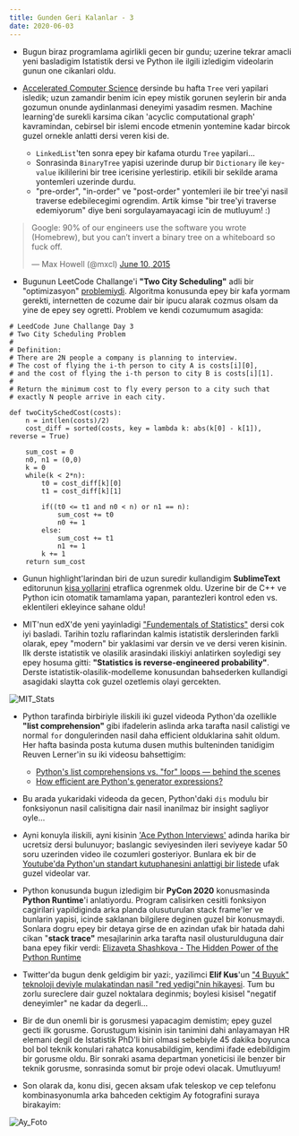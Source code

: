 ```yaml
---
title: Gunden Geri Kalanlar - 3
date: 2020-06-03
---
```

* Bugun biraz programlama agirlikli gecen bir gundu; uzerine tekrar amacli yeni basladigim Istatistik dersi ve Python ile ilgili izledigim videolarin gunun one cikanlari oldu.

* [Accelerated Computer Science](https://www.coursera.org/learn/cs-fundamentals-2) dersinde bu hafta `Tree` veri yapilari isledik; uzun zamandir benim icin epey mistik gorunen seylerin bir anda gozumun onunde aydinlanmasi deneyimi yasadim resmen. Machine learning'de surekli karsima cikan 'acyclic computational graph' kavramindan, cebirsel bir islemi encode etmenin yontemine kadar bircok guzel ornekle anlatti dersi veren kisi de. 
	- `LinkedList`'ten sonra epey bir kafama oturdu `Tree` yapilari...
	- Sonrasinda `BinaryTree` yapisi uzerinde durup bir `Dictionary` ile `key`-`value` ikililerini bir tree icerisine yerlestirip. etikili bir sekilde arama yontemleri uzerinde durdu. 
	- "pre-order", "in-order" ve "post-order" yontemleri ile bir tree'yi nasil traverse edebilecegimi ogrendim. Artik kimse "bir tree'yi traverse edemiyorum" diye beni sorgulayamayacagi icin de mutluyum! :)

<blockquote class="twitter-tweet"><p lang="en" dir="ltr">Google: 90% of our engineers use the software you wrote (Homebrew), but you can’t invert a binary tree on a whiteboard so fuck off.</p>&mdash; Max Howell (@mxcl) <a href="https://twitter.com/mxcl/status/608682016205344768?ref_src=twsrc%5Etfw">June 10, 2015</a></blockquote> <script async src="https://platform.twitter.com/widgets.js" charset="utf-8"></script> 

* Bugunun LeetCode Challange'i **"Two City Scheduling"** adli bir "optimizasyon" [problemiydi](https://leetcode.com/explore/challenge/card/june-leetcoding-challenge/539/week-1-june-1st-june-7th/3349/). Algoritma konusunda epey bir kafa yormam gerekti, internetten de cozume dair bir ipucu alarak cozmus olsam da yine de epey sey ogretti. Problem ve kendi cozumumum asagida:

```
# LeedCode June Challange Day 3
# Two City Scheduling Problem
#
# Definition:
# There are 2N people a company is planning to interview. 
# The cost of flying the i-th person to city A is costs[i][0], 
# and the cost of flying the i-th person to city B is costs[i][1].
#
# Return the minimum cost to fly every person to a city such that
# exactly N people arrive in each city.

def twoCitySchedCost(costs):
	n = int(len(costs)/2)
	cost_diff = sorted(costs, key = lambda k: abs(k[0] - k[1]), reverse = True)

	sum_cost = 0
	n0, n1 = (0,0)
	k = 0
	while(k < 2*n):
		t0 = cost_diff[k][0]
		t1 = cost_diff[k][1]

		if((t0 <= t1 and n0 < n) or n1 == n):
			sum_cost += t0
			n0 += 1
		else:
			sum_cost += t1
			n1 += 1
		k += 1
	return sum_cost
```

* Gunun highlight'larindan biri de uzun suredir kullandigim **SublimeText** editorunun [kisa yollarini](https://shortcutworld.com/Sublime-Text/linux/Sublime-Text_Shortcuts) etraflica ogrenmek oldu. Uzerine bir de C++ ve Python icin otomatik tamamlama yapan, parantezleri kontrol eden vs. eklentileri ekleyince sahane oldu!

* MIT'nun edX'de yeni yayinladigi ["Fundementals of Statistics"](https://www.edx.org/course/fundamentals-of-statistics) dersi cok iyi basladi. Tarihin tozlu raflarindan kalmis istatistik derslerinden farkli olarak, epey "modern" bir yaklasimi var dersin ve ve dersi veren kisinin. Ilk derste istatistik ve olasilik arasindaki iliskiyi anlatirken soyledigi sey epey hosuma gitti: **"Statistics is reverse-engineered probability"**. Derste istatistik-olasilik-modelleme konusundan bahsederken kullandigi asagidaki slaytta cok guzel ozetlemis olayi gercekten.

![MIT_Stats](/img/mit_stat_week1.png) 

* Python tarafinda birbiriyle iliskili iki guzel videoda Python'da ozellikle **"list comprehension"** gibi ifadelerin aslinda arka tarafta nasil calistigi ve normal `for` dongulerinden nasil daha efficient olduklarina sahit oldum. Her hafta basinda posta kutuma dusen muthis bulteninden tanidigim  Reuven Lerner'in su iki videosu bahsettigim:
	- [Python's list comprehensions vs. "for" loops — behind the scenes](https://www.youtube.com/watch?v=KnJPJxqmPrA&feature=youtu.be)
	- [How efficient are Python's generator expressions?](https://www.youtube.com/watch?time_continue=22&v=dOhDmHjK5PM&feature=emb_logo)

* Bu arada yukaridaki videoda da gecen, Python'daki `dis` modulu bir fonksiyonun nasil calisitigna dair nasil inanilmaz bir insight sagliyor oyle...

* Ayni konuyla iliskili, ayni kisinin ['Ace Python Interviews'](https://lerner.co.il/2019/12/23/ace-python-interviews-a-new-free-course-to-help-you-get-a-better-job/) adinda harika bir ucretsiz dersi bulunuyor; baslangic seviyesinden ileri seviyeye kadar 50 soru uzerinden video ile cozumleri gosteriyor. Bunlara ek bir de [Youtube'da Python'un standart kutuphanesini anlattigi bir listede](https://www.youtube.com/playlist?list=PLbFHh-ZjYFwErD9ICH42MPeT8PQuzIj56) ufak guzel videolar var.

* Python konusunda bugun izledigim bir **PyCon 2020** konusmasinda **Python Runtime**'i anlatiyordu. Program calisirken cesitli fonksiyon cagirilari yapildiginda arka planda olusuturulan stack frame'ler ve bunlarin yapisi, icinde saklanan bilgilere deginen guzel bir konusmaydi. Sonlara dogru epey bir detaya girse de en azindan ufak bir hatada dahi cikan "**stack trace"** mesajlarinin arka tarafta nasil olusturulduguna dair bana epey fikir verdi: [Elizaveta Shashkova - The Hidden Power of the Python Runtime](https://www.youtube.com/watch?v=yr6E7FwK_Hw&t=1095s)

* Twitter'da bugun denk geldigim bir yazi:, yazilimci **Elif Kus**'un ["4 Buyuk" teknoloji deviyle mulakatindan nasil "red yedigi"nin hikayesi](https://elifk.us/dort-buyukten-nasil-red-aldim/). Tum bu zorlu sureclere dair guzel noktalara deginmis; boylesi kisisel "negatif deneyimler" ne kadar da degerli...

* Bir de dun onemli bir is gorusmesi yapacagim demistim; epey guzel gecti ilk gorusme. Gorustugum kisinin isin tanimini dahi anlayamayan HR elemani degil de Istatistik PhD'li biri olmasi sebebiyle 45 dakika boyunca bol bol teknik konulari rahatca konusabildigim, kendimi ifade edebildigim bir gorusme oldu. Bir sonraki asama departman yoneticisi ile benzer bir teknik gorusme, sonrasinda somut bir proje odevi olacak. Umutluyum!

* Son olarak da, konu disi, gecen aksam ufak teleskop ve cep telefonu kombinasyonumla arka bahceden cektigim Ay fotografini suraya birakayim:
 
 ![Ay_Foto](/img/Ay.jpeg) 